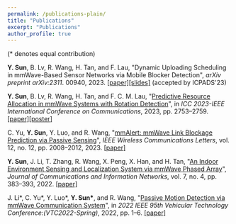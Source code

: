 ```yaml
---
permalink: /publications-plain/
title: "Publications"
excerpt: "Publications"
author_profile: true
---
```


(* denotes equal contribution)


<b>Y. Sun</b>, B. Lv, R. Wang, H. Tan, and F. Lau, "Dynamic Uploading Scheduling in mmWave-Based Sensor Networks via Mobile Blocker Detection", <i>arXiv preprint arXiv:2311</i>. 00940, 2023.
[[paper]](http://yfsun0327.github.io/files/Dynamic_Uploading_Scheduling_in_mmWave-Based_Sensor_Networks_via_Mobile_Blocker_Detection.pdf)[[slides]](http://yfsun0327.github.io/files/ICPADS23_slides.pdf) (accepted by ICPADS'23)

<b>Y. Sun</b>, B. Lv, R. Wang, H. Tan, and F. C. M. Lau, "[Predictive Resource Allocation in mmWave Systems with Rotation Detection](https://ieeexplore.ieee.org/document/10278584)", in <i>ICC 2023-IEEE International Conference on Communications</i>, 2023, pp. 2753–2759.
[[paper]](http://yfsun0327.github.io/files/Predictive_Resource_Allocation_in_mmWave_Systems_with_Rotation_Detection.pdf)[[poster]](http://yfsun0327.github.io/files/ICC23_poster.pdf)

C. Yu, <b>Y. Sun</b>, Y. Luo, and R. Wang, "[mmAlert: mmWave Link Blockage Prediction via Passive Sensing](https://ieeexplore.ieee.org/document/10214505)", <i>IEEE Wireless Communications Letters</i>, vol. 12, no. 12, pp. 2008–2012, 2023.
[[paper]](http://yfsun0327.github.io/files/mmAlert_mmWave_Link_Blockage_Prediction_via_Passive_Sensing.pdf)

<b>Y. Sun</b>, J. Li, T. Zhang, R. Wang, X. Peng, X. Han, and H. Tan, "[An Indoor Environment Sensing and Localization System via mmWave Phased Array](https://ieeexplore.ieee.org/document/10005216)", <i>Journal of Communications and Information Networks</i>, vol. 7, no. 4, pp. 383–393, 2022.
[[paper]](http://yfsun0327.github.io/files/An_Indoor_Environment_Sensing_and_Localization_System_via_mmWave_Phased_Array.pdf)

J. Li\*, C. Yu\*, Y. Luo\*, <b>Y. Sun\*</b>, and R. Wang, "[Passive Motion Detection via mmWave Communication System](https://ieeexplore.ieee.org/document/10214505)", in <i>2022 IEEE 95th Vehicular Technology Conference:(VTC2022-Spring)</i>, 2022, pp. 1–6.
[[paper]](http://yfsun0327.github.io/files/Passive_Motion_Detection_via_mmWave_Communication_System.pdf)

